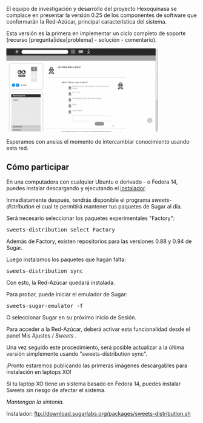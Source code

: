 <html><body><p>El equipo de investigación y desarrollo del proyecto Hexoquinasa se complace en presentar la versión 0.25 de los componentes de software que conformarán la Red-Azúcar, principal característica del sistema.



Esta versión es la primera en implementar un ciclo completo de soporte (recurso [pregunta|idea|problema] - solución - comentario).



<a href="/files/2012/05/SN-Comments.png"><img class="size-medium wp-image-215 alignnone" title="SN-Comments" src="/files/2012/05/SN-Comments-300x166.png" alt="" width="400" height="221"></a>



Esperamos con ansias el momento de intercambiar conocimiento usando esta red.

</p><h2>Cómo participar</h2>

En una computadora con cualquier Ubuntu o derivado - o Fedora 14, puedes instalar descargando y ejecutando el <a href="ftp://download.sugarlabs.org/packages/sweets-distribution.sh">instalador</a>.



Inmediatamente después, tendrás disponible el programa <em>sweets-distribution </em>el cual te permitirá mantener tus paquetes de Sugar al día.



Será necesario seleccionar los paquetes experimentales "Factory":

<pre>sweets-distribution select Factory</pre>

Además de Factory, existen repositorios para las versiones 0.88 y 0.94 de Sugar.



Luego instalamos los paquetes que hagan falta:

<pre>sweets-distribution sync</pre>

Con esto, la Red-Azúcar quedará instalada.



Para probar, puede iniciar el emulador de Sugar:

<pre>sweets-sugar-emulator -f</pre>

O seleccionar Sugar en su próximo inicio de Sesión.



Para acceder a la Red-Azúcar, deberá activar esta funcionalidad desde el panel Mis Ajustes / <em>Sweets</em> .



Una vez seguido este procedimiento, será posible actualizar a la última versión simplemente usando "sweets-distribution sync".



¡Pronto estaremos publicando las primeras imágenes descargables para instalación en laptops XO!



Si tu laptop XO tiene un sistema basado en Fedora 14, puedes instalar Sweets sin riesgo de afectar el sistema.



<em>Mantengan la sintonía.</em>



Instalador: <a href="ftp://download.sugarlabs.org/packages/sweets-distribution.sh">ftp://download.sugarlabs.org/packages/sweets-distribution.sh</a></body></html>